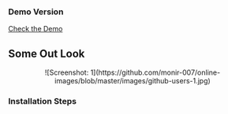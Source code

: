 ###        Demo Version

[Check the Demo](https://search-github-users-demo.netlify.app/)

## Some Out Look
<p align="center">
![Screenshot: 1](https://github.com/monir-007/online-images/blob/master/images/github-users-1.jpg)
</p>

### Installation Steps
